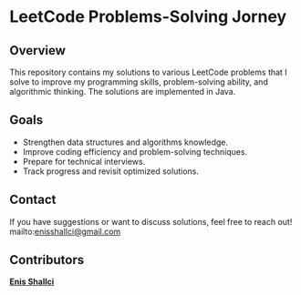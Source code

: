 # LeetCode Problems-Solving Jorney

## Overview
This repository contains my solutions to various LeetCode problems that I solve to improve my programming skills, problem-solving ability, and algorithmic thinking. The solutions are implemented in Java.

## Goals
- Strengthen data structures and algorithms knowledge.
- Improve coding efficiency and problem-solving techniques.
- Prepare for technical interviews.
- Track progress and revisit optimized solutions.

## Contact
If you have suggestions or want to discuss solutions, feel free to reach out!
mailto:enisshallci@gmail.com

## Contributors
<b>[Enis Shallci](https://github.com/enisshallci)</b>
